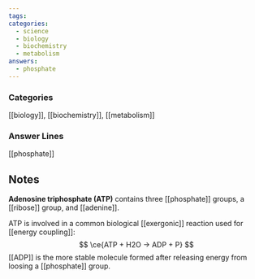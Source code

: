 ```yaml
---
tags:
categories:
  - science
  - biology
  - biochemistry
  - metabolism
answers:
  - phosphate
---
```

### Categories
[[biology]], [[biochemistry]], [[metabolism]]
### Answer Lines
[[phosphate]]

## Notes
**Adenosine triphosphate (ATP)** contains three [[phosphate]] groups, a [[ribose]] group, and [[adenine]].

ATP is involved in a common biological [[exergonic]] reaction used for [[energy coupling]]:
$$
\ce{ATP + H2O -> ADP + P}
$$
[[ADP]] is the more stable molecule formed after releasing energy from loosing a [[phosphate]] group.